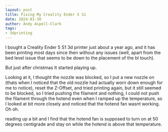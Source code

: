 ```yaml
---
layout: post
title: Fixing My Creality Ender 5 S1
date: 2024-01-30
author: Andy Aspell-Clark
tags:
- 3dprinting
---
```


I bought a Creality Ender 5 S1 3d printer just about a year ago, and it has been printing most days since then without any issues
(well, apart from the bed level issue that seems to be down to the placement of the bl touch).

But just after christmas It started playing up.

Looking at it, I thought the nozzle was blocked, so I put a new nozzle on (thats when I noticed that the old nozzle had actually worn down
enough for me to notice), reset the Z-Offset, and tried printing again, but it still seemed to be blocked, so I tried pushing the filament 
and nothing, I could not push the filament through the hotend even when I ramped up the temperature, so I looked at bit more closely and noticed that the hotend fan wasnt working. Oh oh.

reading up a bit and I find that the hotend fan is supposed to turn on at 50 degrees centigrade and stay on while the hotend is above that temperature.
